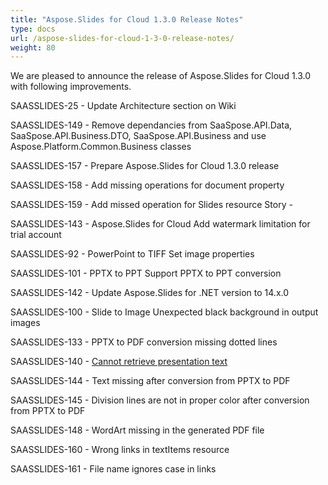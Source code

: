 ```yaml
---
title: "Aspose.Slides for Cloud 1.3.0 Release Notes"
type: docs
url: /aspose-slides-for-cloud-1-3-0-release-notes/
weight: 80
---
```


We are pleased to announce the release of Aspose.Slides for Cloud 1.3.0 with following improvements.

SAASSLIDES-25 - Update Architecture section on Wiki

SAASSLIDES-149 - Remove dependancies from SaaSpose.API.Data, SaaSpose.API.Business.DTO, SaaSpose.API.Business and use Aspose.Platform.Common.Business classes

SAASSLIDES-157 - Prepare Aspose.Slides for Cloud 1.3.0 release

SAASSLIDES-158 - Add missing operations for document property

SAASSLIDES-159 - Add missed operation for Slides resource Story -

SAASSLIDES-143 - Aspose.Slides for Cloud Add watermark limitation for trial account

SAASSLIDES-92 - PowerPoint to TIFF Set image properties

SAASSLIDES-101 - PPTX to PPT Support PPTX to PPT conversion

SAASSLIDES-142 - Update Aspose.Slides for .NET version to 14.x.0

SAASSLIDES-100 - Slide to Image Unexpected black background in output images

SAASSLIDES-133 - PPTX to PDF conversion missing dotted lines

SAASSLIDES-140 - [Cannot retrieve presentation text](http://www.aspose.com/community/forums/thread/564431/cannot-retrieve-presentation-text.aspx)

SAASSLIDES-144 - Text missing after conversion from PPTX to PDF

SAASSLIDES-145 - Division lines are not in proper color after conversion from PPTX to PDF

SAASSLIDES-148 - WordArt missing in the generated PDF file

SAASSLIDES-160 - Wrong links in textItems resource

SAASSLIDES-161 - File name ignores case in links

